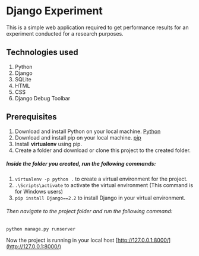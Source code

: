 # Django Experiment 
This is a simple web application required to get performance results for an experiment conducted for a research purposes. 

## Technologies used 
1. Python 
2. Django
3. SQLite
4. HTML
5. CSS 
6. Django Debug Toolbar 

## Prerequisites 
1. Download and install Python on your local machine. [Python](https://www.python.org/downloads/)
2. Download and install pip on your local machine. [pip](https://pip.pypa.io/en/stable/installing/)
3. Install **virtualenv** using pip. 
4. Create a folder and download or clone this project to the created folder. 

##### Inside the folder you created, run the following commands:
1. `virtualenv -p python .` to create a virtual environment for the project.
2. `.\Scripts\activate` to activate the virtual environment (This command is for Windows users)
3. `pip install Django==2.2` to install Django in your virtual environment.

###### Then navigate to the project folder and run the following command:
`python manage.py runserver`

Now the project is running in your local host [http://127.0.0.1:8000/](http://127.0.0.1:8000/)